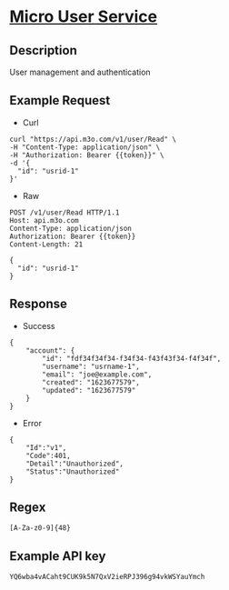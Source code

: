 # [Micro User Service](https://m3o.com/user)

## __Description__
User management and authentication

## __Example Request__
* Curl
```
curl "https://api.m3o.com/v1/user/Read" \
-H "Content-Type: application/json" \
-H "Authorization: Bearer {{token}}" \
-d '{
  "id": "usrid-1"
}'
```

* Raw
```
POST /v1/user/Read HTTP/1.1
Host: api.m3o.com
Content-Type: application/json
Authorization: Bearer {{token}}
Content-Length: 21

{
  "id": "usrid-1"
}
```

## __Response__
* Success
```
{
    "account": {
        "id": "fdf34f34f34-f34f34-f43f43f34-f4f34f",
        "username": "usrname-1",
        "email": "joe@example.com",
        "created": "1623677579",
        "updated": "1623677579"
    }
}
```
* Error
```
{
    "Id":"v1",
    "Code":401,
    "Detail":"Unauthorized",
    "Status":"Unauthorized"
}
```

## __Regex__
```
[A-Za-z0-9]{48}
```

## __Example API key__
```
YQ6wba4vACaht9CUK9k5N7QxV2ieRPJ396g94vkWSYauYmch
```
